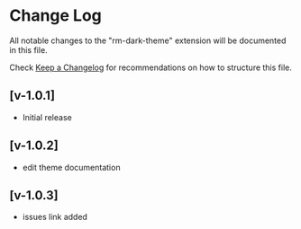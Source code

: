 # Change Log

All notable changes to the "rm-dark-theme" extension will be documented in this file.

Check [Keep a Changelog](http://keepachangelog.com/) for recommendations on how to structure this file.

## [v-1.0.1]

- Initial release

## [v-1.0.2]

- edit theme documentation

## [v-1.0.3]

- issues link added
